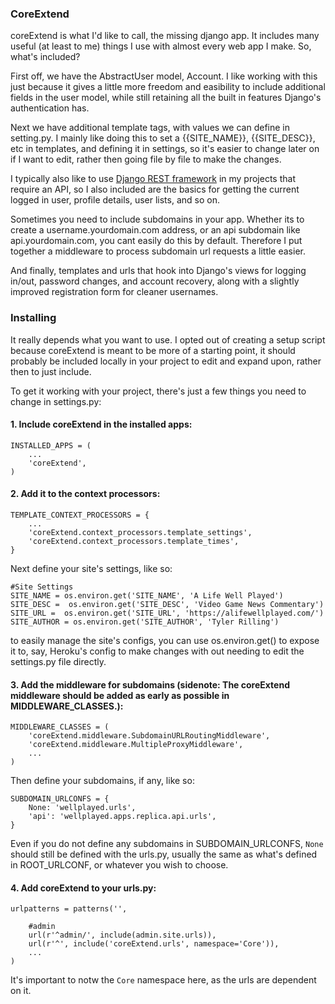 ### CoreExtend

coreExtend is what I'd like to call, the missing django app. It includes many useful (at least to me) things I use with almost every web app I make. So, what's included?

First off, we have the AbstractUser model, Account. I like working with this just because it gives a little more freedom and easibility to include additional fields in the user model, while still retaining all the built in features Django's authentication has.

Next we have additional template tags, with values we can define in setting.py. I mainly like doing this to set a {{SITE_NAME}}, {{SITE_DESC}}, etc in templates, and defining it in settings, so it's easier to change later on if I want to edit, rather then going file by file to make the changes.

I typically also like to use [Django REST framework](http://www.django-rest-framework.org/) in my projects that require an API, so I also included are the basics for getting the current logged in user, profile details, user lists, and so on.

Sometimes you need to include subdomains in your app. Whether its to create a username.yourdomain.com address, or an api subdomain like api.yourdomain.com, you cant easily do this by default. Therefore I put together a middleware to process subdomain url requests a little easier.

And finally, templates and urls that hook into Django's views for logging in/out, password changes, and account recovery, along with a slightly improved registration form for cleaner usernames.


### Installing

It really depends what you want to use. I opted out of creating a setup script because coreExtend is meant to be more of a starting point, it should probably be included locally in your project to edit and expand upon, rather then to just include.

To get it working with your project, there's just a few things you need to change in settings.py:

#### 1. Include coreExtend in the installed apps:

```
INSTALLED_APPS = (
	...
    'coreExtend',
)
```

#### 2. Add it to the context processors:

```
TEMPLATE_CONTEXT_PROCESSORS = {
    ...
	'coreExtend.context_processors.template_settings',
    'coreExtend.context_processors.template_times',
}
```

Next define your site's settings, like so:

```
#Site Settings
SITE_NAME = os.environ.get('SITE_NAME', 'A Life Well Played')
SITE_DESC =  os.environ.get('SITE_DESC', 'Video Game News Commentary')
SITE_URL =  os.environ.get('SITE_URL', 'https://alifewellplayed.com/')
SITE_AUTHOR = os.environ.get('SITE_AUTHOR', 'Tyler Rilling')
```

to easily manage the site's configs, you can use os.environ.get() to expose it to, say, Heroku's config to make changes with out needing to edit the settings.py file directly.

#### 3. Add the middleware for subdomains (sidenote: The coreExtend middleware should be added as early as possible in MIDDLEWARE_CLASSES.):

```
MIDDLEWARE_CLASSES = (
    'coreExtend.middleware.SubdomainURLRoutingMiddleware',
	'coreExtend.middleware.MultipleProxyMiddleware',
    ...
)
```

Then define your subdomains, if any, like so:

```
SUBDOMAIN_URLCONFS = {
	None: 'wellplayed.urls',
    'api': 'wellplayed.apps.replica.api.urls',
}
```

Even if you do not define any subdomains in SUBDOMAIN_URLCONFS, `None` should still be defined with the urls.py, usually the same as what's defined in ROOT_URLCONF, or whatever you wish to choose.

#### 4. Add coreExtend to your urls.py:

```
urlpatterns = patterns('',

	#admin
	url(r'^admin/', include(admin.site.urls)),
	url(r'^', include('coreExtend.urls', namespace='Core')),
    ...
)
```

It's important to notw the `Core` namespace here, as the urls are dependent on it.
